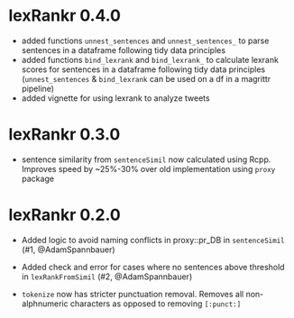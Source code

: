 # lexRankr 0.4.0

* added functions `unnest_sentences` and `unnest_sentences_` to parse sentences in a dataframe  following tidy data principles
* added functions `bind_lexrank` and `bind_lexrank_` to calculate lexrank scores for sentences in a dataframe following tidy data principles (`unnest_sentences` & `bind_lexrank` can be used on a df in a magrittr pipeline)
* added vignette for using lexrank to analyze tweets

# lexRankr 0.3.0

* sentence similarity from `sentenceSimil` now calculated using Rcpp.  Improves speed by ~25%-30% over old implementation using `proxy` package


# lexRankr 0.2.0

* Added logic to avoid naming conflicts in proxy::pr_DB in `sentenceSimil` (#1, @AdamSpannbauer)

* Added check and error for cases where no sentences above threshold in `lexRankFromSimil` (#2, @AdamSpannbauer)

* `tokenize` now has stricter punctuation removal.  Removes all non-alphnumeric characters as opposed to removing `[:punct:]`
